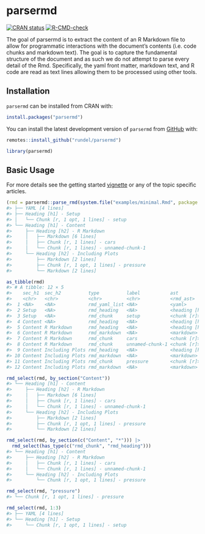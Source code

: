 
<!-- README.md is generated from README.Rmd. Please edit that file -->

# parsermd

<!-- badges: start -->

[![CRAN
status](https://www.r-pkg.org/badges/version/parsermd)](https://CRAN.R-project.org/package=parsermd)
[![R-CMD-check](https://github.com/rundel/parsermd/actions/workflows/R-CMD-check.yaml/badge.svg)](https://github.com/rundel/parsermd/actions/workflows/R-CMD-check.yaml)
<!-- badges: end -->

The goal of parsermd is to extract the content of an R Markdown file to
allow for programmatic interactions with the document’s contents
(i.e. code chunks and markdown text). The goal is to capture the
fundamental structure of the document and as such we do not attempt to
parse every detail of the Rmd. Specifically, the yaml front matter,
markdown text, and R code are read as text lines allowing them to be
processed using other tools.

## Installation

`parsermd` can be installed from CRAN with:

``` r
install.packages("parsermd")
```

You can install the latest development version of `parsermd` from
[GitHub](https://github.com/rundel/parsermd) with:

``` r
remotes::install_github("rundel/parsermd")
```

``` r
library(parsermd)
```

## Basic Usage

For more details see the getting started
[vignette](https://rundel.github.io/parsermd/articles/parsermd.html) or
any of the topic specific articles.

``` r
(rmd = parsermd::parse_rmd(system.file("examples/minimal.Rmd", package = "parsermd")))
#> ├── YAML [4 lines]
#> ├── Heading [h1] - Setup
#> │   └── Chunk [r, 1 opt, 1 lines] - setup
#> └── Heading [h1] - Content
#>     ├── Heading [h2] - R Markdown
#>     │   ├── Markdown [6 lines]
#>     │   ├── Chunk [r, 1 lines] - cars
#>     │   └── Chunk [r, 1 lines] - unnamed-chunk-1
#>     └── Heading [h2] - Including Plots
#>         ├── Markdown [2 lines]
#>         ├── Chunk [r, 1 opt, 1 lines] - pressure
#>         └── Markdown [2 lines]

as_tibble(rmd)
#> # A tibble: 12 × 5
#>    sec_h1  sec_h2          type          label           ast           
#>    <chr>   <chr>           <chr>         <chr>           <rmd_ast>     
#>  1 <NA>    <NA>            rmd_yaml_list <NA>            <yaml>        
#>  2 Setup   <NA>            rmd_heading   <NA>            <heading [h1]>
#>  3 Setup   <NA>            rmd_chunk     setup           <chunk [r]>   
#>  4 Content <NA>            rmd_heading   <NA>            <heading [h1]>
#>  5 Content R Markdown      rmd_heading   <NA>            <heading [h2]>
#>  6 Content R Markdown      rmd_markdown  <NA>            <markdown>    
#>  7 Content R Markdown      rmd_chunk     cars            <chunk [r]>   
#>  8 Content R Markdown      rmd_chunk     unnamed-chunk-1 <chunk [r]>   
#>  9 Content Including Plots rmd_heading   <NA>            <heading [h2]>
#> 10 Content Including Plots rmd_markdown  <NA>            <markdown>    
#> 11 Content Including Plots rmd_chunk     pressure        <chunk [r]>   
#> 12 Content Including Plots rmd_markdown  <NA>            <markdown>

rmd_select(rmd, by_section("Content"))
#> └── Heading [h1] - Content
#>     ├── Heading [h2] - R Markdown
#>     │   ├── Markdown [6 lines]
#>     │   ├── Chunk [r, 1 lines] - cars
#>     │   └── Chunk [r, 1 lines] - unnamed-chunk-1
#>     └── Heading [h2] - Including Plots
#>         ├── Markdown [2 lines]
#>         ├── Chunk [r, 1 opt, 1 lines] - pressure
#>         └── Markdown [2 lines]

rmd_select(rmd, by_section(c("Content", "*"))) |>
  rmd_select(has_type(c("rmd_chunk", "rmd_heading")))
#> └── Heading [h1] - Content
#>     ├── Heading [h2] - R Markdown
#>     │   ├── Chunk [r, 1 lines] - cars
#>     │   └── Chunk [r, 1 lines] - unnamed-chunk-1
#>     └── Heading [h2] - Including Plots
#>         └── Chunk [r, 1 opt, 1 lines] - pressure

rmd_select(rmd, "pressure")
#> └── Chunk [r, 1 opt, 1 lines] - pressure

rmd_select(rmd, 1:3)
#> ├── YAML [4 lines]
#> └── Heading [h1] - Setup
#>     └── Chunk [r, 1 opt, 1 lines] - setup
```
